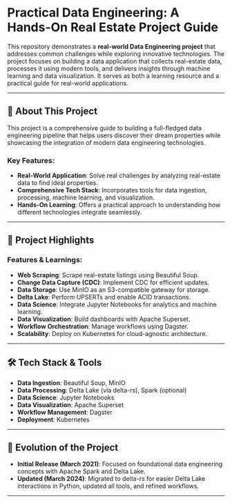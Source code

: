 # Practical Data Engineering: A Hands-On Real Estate Project Guide

This repository demonstrates a **real-world Data Engineering project** that addresses common challenges while exploring innovative technologies. The project focuses on building a data application that collects real-estate data, processes it using modern tools, and delivers insights through machine learning and data visualization. It serves as both a learning resource and a practical guide for real-world applications.

---

## 🌟 About This Project

This project is a comprehensive guide to building a full-fledged data engineering pipeline that helps users discover their dream properties while showcasing the integration of modern data engineering technologies.

### Key Features:
- **Real-World Application**: Solve real challenges by analyzing real-estate data to find ideal properties.
- **Comprehensive Tech Stack**: Incorporates tools for data ingestion, processing, machine learning, and visualization.
- **Hands-On Learning**: Offers a practical approach to understanding how different technologies integrate seamlessly.

---

## 🚀 Project Highlights

### Features & Learnings:
- **Web Scraping**: Scrape real-estate listings using Beautiful Soup.
- **Change Data Capture (CDC)**: Implement CDC for efficient updates.
- **Data Storage**: Use MinIO as an S3-compatible gateway for storage.
- **Delta Lake**: Perform UPSERTs and enable ACID transactions.
- **Data Science**: Integrate Jupyter Notebooks for analytics and machine learning.
- **Data Visualization**: Build dashboards with Apache Superset.
- **Workflow Orchestration**: Manage workflows using Dagster.
- **Scalability**: Deploy on Kubernetes for cloud-agnostic architecture.

---

## 🛠 Tech Stack & Tools

- **Data Ingestion**: Beautiful Soup, MinIO
- **Data Processing**: Delta Lake (via delta-rs), Spark (optional)
- **Data Science**: Jupyter Notebooks
- **Data Visualization**: Apache Superset
- **Workflow Management**: Dagster
- **Deployment**: Kubernetes

---

## 🔄 Evolution of the Project

- **Initial Release (March 2021)**: Focused on foundational data engineering concepts with Apache Spark and Delta Lake.
- **Updated (March 2024)**: Migrated to delta-rs for easier Delta Lake interactions in Python, updated all tools, and refined workflows.

---

